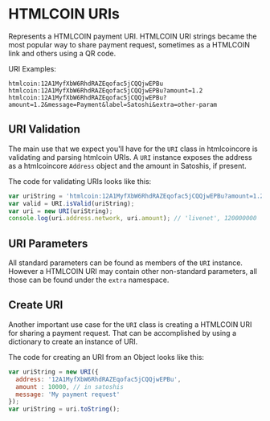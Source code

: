 # HTMLCOIN URIs
Represents a HTMLCOIN payment URI. HTMLCOIN URI strings became the most popular way to share payment request, sometimes as a HTMLCOIN link and others using a QR code.

URI Examples:

```
htmlcoin:12A1MyfXbW6RhdRAZEqofac5jCQQjwEPBu
htmlcoin:12A1MyfXbW6RhdRAZEqofac5jCQQjwEPBu?amount=1.2
htmlcoin:12A1MyfXbW6RhdRAZEqofac5jCQQjwEPBu?amount=1.2&message=Payment&label=Satoshi&extra=other-param
```

## URI Validation
The main use that we expect you'll have for the `URI` class in htmlcoincore is validating and parsing htmlcoin URIs. A `URI` instance exposes the address as a htmlcoincore `Address` object and the amount in Satoshis, if present.

The code for validating URIs looks like this:

```javascript
var uriString = 'htmlcoin:12A1MyfXbW6RhdRAZEqofac5jCQQjwEPBu?amount=1.2';
var valid = URI.isValid(uriString);
var uri = new URI(uriString);
console.log(uri.address.network, uri.amount); // 'livenet', 120000000
```

## URI Parameters
All standard parameters can be found as members of the `URI` instance. However a HTMLCOIN URI may contain other non-standard parameters, all those can be found under the `extra` namespace.

## Create URI
Another important use case for the `URI` class is creating a HTMLCOIN URI for sharing a payment request. That can be accomplished by using a dictionary to create an instance of URI.

The code for creating an URI from an Object looks like this:

```javascript
var uriString = new URI({
  address: '12A1MyfXbW6RhdRAZEqofac5jCQQjwEPBu',
  amount : 10000, // in satoshis
  message: 'My payment request'
});
var uriString = uri.toString();
```
